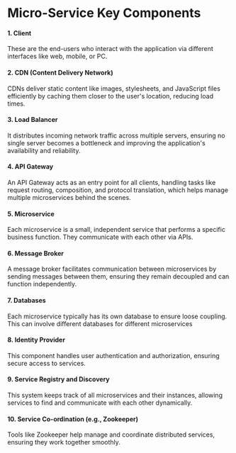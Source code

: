 # Micro-Service Key Components

#### 1. Client
These are the end-users who interact with the application via different interfaces like web, mobile, or PC.

#### 2. CDN (Content Delivery Network)
CDNs deliver static content like images, stylesheets, and JavaScript files efficiently by caching them closer to the user's location, reducing load times.

#### 3. Load Balancer
It distributes incoming network traffic across multiple servers, ensuring no single server becomes a bottleneck and improving the application's availability and reliability.

#### 4. API Gateway
An API Gateway acts as an entry point for all clients, handling tasks like request routing, composition, and protocol translation, which helps manage multiple microservices behind the scenes.

#### 5. Microservice
Each microservice is a small, independent service that performs a specific business function. They communicate with each other via APIs. 

#### 6. Message Broker
A message broker facilitates communication between microservices by sending messages between them, ensuring they remain decoupled and can function independently.

#### 7. Databases
Each microservice typically has its own database to ensure loose coupling. This can involve different databases for different microservices

#### 8. Identity Provider
This component handles user authentication and authorization, ensuring secure access to services.

#### 9. Service Registry and Discovery
This system keeps track of all microservices and their instances, allowing services to find and communicate with each other dynamically.

#### 10. Service Co-ordination (e.g., Zookeeper)
Tools like Zookeeper help manage and coordinate distributed services, ensuring they work together smoothly.
